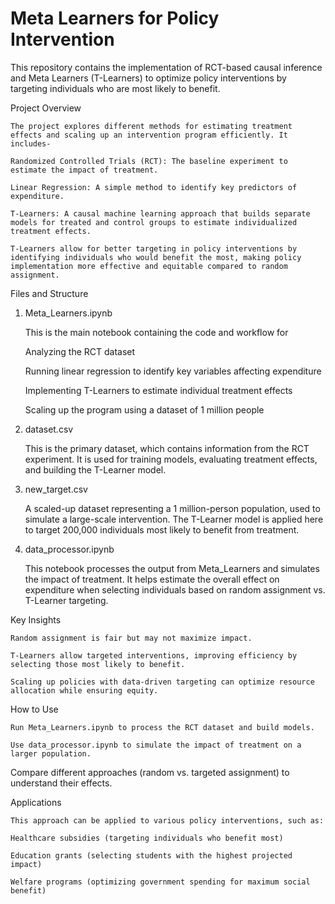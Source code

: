 # Meta Learners for Policy Intervention

This repository contains the implementation of RCT-based causal inference and Meta Learners (T-Learners) to optimize policy interventions by targeting individuals who are most likely to benefit.

Project Overview
    
    The project explores different methods for estimating treatment effects and scaling up an intervention program efficiently. It includes-
    
    Randomized Controlled Trials (RCT): The baseline experiment to estimate the impact of treatment.
    
    Linear Regression: A simple method to identify key predictors of expenditure.
    
    T-Learners: A causal machine learning approach that builds separate models for treated and control groups to estimate individualized treatment effects.
    
    T-Learners allow for better targeting in policy interventions by identifying individuals who would benefit the most, making policy implementation more effective and equitable compared to random assignment.

Files and Structure

1. Meta_Learners.ipynb

   This is the main notebook containing the code and workflow for

    Analyzing the RCT dataset
    
    Running linear regression to identify key variables affecting expenditure
    
    Implementing T-Learners to estimate individual treatment effects
    
    Scaling up the program using a dataset of 1 million people

3. dataset.csv

   This is the primary dataset, which contains information from the RCT experiment. It is used for training models, evaluating treatment effects, and building the T-Learner model.

4. new_target.csv

   A scaled-up dataset representing a 1 million-person population, used to simulate a large-scale intervention. The T-Learner model is applied here to target 200,000 individuals most likely to benefit from treatment.

5. data_processor.ipynb

   This notebook processes the output from Meta_Learners and simulates the impact of treatment. It helps estimate the overall effect on expenditure when selecting individuals based on random assignment vs. T-Learner targeting.

Key Insights
    
    Random assignment is fair but may not maximize impact.

    T-Learners allow targeted interventions, improving efficiency by selecting those most likely to benefit.

    Scaling up policies with data-driven targeting can optimize resource allocation while ensuring equity.

How to Use
    
    Run Meta_Learners.ipynb to process the RCT dataset and build models.

    Use data_processor.ipynb to simulate the impact of treatment on a larger population.

Compare different approaches (random vs. targeted assignment) to understand their effects.

Applications
    
    This approach can be applied to various policy interventions, such as:
    
    Healthcare subsidies (targeting individuals who benefit most)
    
    Education grants (selecting students with the highest projected impact)
    
    Welfare programs (optimizing government spending for maximum social benefit)
